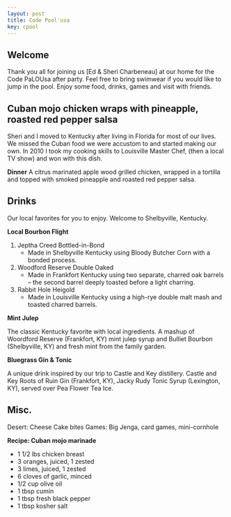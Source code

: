 ```yaml
--- 
layout: post
title: Code Pool'usa
key: cpool
---
```


## Welcome

Thank you all for joining us [Ed & Sheri Charbeneau] at our home for the Code PaLOUsa after party. Feel free to bring swimwear if you would like to jump in the pool. Enjoy some food, drinks, games and visit with friends.

## Cuban mojo chicken wraps with pineapple, roasted red pepper salsa

Sheri and I moved to Kentucky after living in Florida for most of our lives. We missed the Cuban food we were accustom to and started making our own. In 2010 I took my cooking skills to Louisville Master Chef, (then a local TV show) and won with this dish.

**Dinner**
A citrus marinated apple wood grilled chicken, wrapped in a tortilla and topped with smoked pineapple and roasted red pepper salsa.

## Drinks

Our local favorites for you to enjoy. Welcome to Shelbyville, Kentucky.

**Local Bourbon Flight**

1. Jeptha Creed Bottled-in-Bond  
    - Made in Shelbyville Kentucky using Bloody Butcher Corn with a bonded process.
2. Woodford Reserve Double Oaked  
    - Made in Frankfort Kentucky using two separate, charred oak barrels – the second barrel deeply toasted before a light charring.
3. Rabbit Hole Heigold  
    - Made in Louisville Kentucky using a high-rye double malt mash and toasted charred barrels.

**Mint Julep**

The classic Kentucky favorite with local ingredients. A mashup of Woordford Reserve (Frankfort, KY) mint julep syrup and Bulliet Bourbon (Shelbyville, KY) and fresh mint from the family garden.

**Bluegrass Gin & Tonic**

A unique drink inspired by our trip to Castle and Key distillery. Castle and Key Roots of Ruin Gin (Frankfort, KY), Jacky Rudy Tonic Syrup (Lexington, KY), served over Pea Flower Tea Ice.

## Misc.

Desert: Cheese Cake bites
Games: Big Jenga, card games, mini-cornhole

**Recipe: Cuban mojo marinade**

* 1 1/2 lbs chicken breast
* 3 oranges, juiced, 1 zested
* 3 limes, juiced, 1 zested
* 6 cloves of garlic, minced
* 1/2 cup olive oil
* 1 tbsp cumin
* 1 tbsp fresh black pepper
* 1 tbsp kosher salt